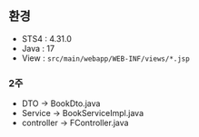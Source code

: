 ## 환경
- STS4 : 4.31.0  
- Java : 17  
- View : `src/main/webapp/WEB-INF/views/*.jsp`
### 2주
- DTO -> BookDto.java
- Service -> BookServiceImpl.java
- controller -> FController.java
